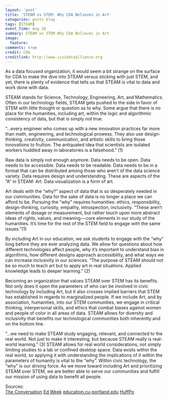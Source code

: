 ```yaml
---
layout: 'post'
title: 'STEAM vs STEM: Why CDA Believes in Art'
categories: posts blog
tags: [STEAM]
event_time: Aug 28
summary: STEAM vs STEM Why CDA Believes in Art
image:
  feature:
comments: true
credit: CDA
creditlink: http://www.cividataalliance.org
---
```


As a data focused organization, it would seem a bit strange on the surface for CDA to make the dive into STEAM versus sticking with just STEM, and yet, there is plenty of evidence that tells us that STEAM is vital to data and work done with data.  

STEAM stands for Science, Technology, Engineering, Art, and Mathematics. Often in our technology fields, STEAM gets pushed to the side in favor of STEM with little thought or question as to why. Some argue that there is no place for the humanities, including art, within the logic and algorithmic consistency of data, but that is simply not true.  

“…every engineer who comes up with a new innovation practices far more than math, engineering, and technological prowess. They also use design-thinking, creativity, communication, and artistic skills to bring those innovations to fruition. The antiquated idea that scientists are isolated workers huddled away in laboratories is a falsehood.” (1)  

Raw data is simply not enough anymore. Data needs to be open. Data needs to be accessible. Data needs to be readable. Data needs to be in a format that can be distributed among those who aren’t of the data science variety. Data requires design and understanding. These are aspects of the “A” in STEAM: Art. Data visualization is a form of art.  

Art deals with the “why?” aspect of data that is so desperately needed in our communities. Data for the sake of data is no longer a place we can afford to be. Pursuing the “why” requires humanities: ethics, responsibility, design-thinking, curiosity, empathy, introspection, inclusivity. “These aren’t elements of dosage or measurement, but rather touch upon more abstract ideas of rights, values, and meaning — core elements in our study of the humanities. It’s time for the rest of the STEM field to engage with the same issues.”(1)  

By including Art in our education, we ask students to engage with the “why” long before they are ever analyzing data. We allow for questions about how different technologies affect people, why it’s important to understand bias in algorithms, how different designs approach accessibility, and what ways we can increase inclusivity in our sciences. “The purpose of STEAM should not be so much to teach art but to apply art in real situations. Applied knowledge leads to deeper learning.” (2)  

Becoming an organization that values STEAM over STEM has its benefits. Not only does it open the parameters of who can be involved in civic technology by including Art, but it also crosses implied barriers that STEM has established in regards to marginalized people. If we include Art, and by association, humanities, into our STEM communities, we engage in critical thinking, interpersonal skills, and ethics that combat biases against women and people of color in all areas of data. STEAM allows for diversity and inclusivity that benefits our technological communities both inherently and on the bottom line.  

“…we need to make STEAM study engaging, relevant, and connected to the real world. Not just to make it interesting, but because STEAM really is real-world learning.” (3) STEAM allows for real world considerations, not simply limiting studies to a lab or confined desktop space. Data exists within the real world, so applying it with understanding the implications of it within the parameters of humanity is vital to the “why”. Within civic technology, the “why” is our driving force. As we move toward including Art and prioritizing STEAM over STEM, we are better able to serve our communities and fulfill our mission of using data to benefit all people.  

Sources:  
[The Conversation](http://theconversation.com/steam-not-stem-why-scientists-need-arts-training-89788)
[Ed Week](https://www.edweek.org/tm/articles/2014/11/18/ctq-jolly-stem-vs-steam.html)
[education.cu-portland.edu](https://education.cu-portland.edu/blog/leaders-link/importance-of-arts-in-steam-education/)
[HuffPo](https://www.huffingtonpost.com/vidcode/the-importance-of-steam-l_b_9488898.html)

